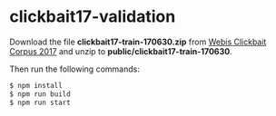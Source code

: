 # clickbait17-validation

Download the file **clickbait17-train-170630.zip** from [Webis Clickbait Corpus 2017](_blank "https://webis.de/data/webis-clickbait-17.html") and unzip to **public/clickbait17-train-170630**.

Then run the following commands:

```bash
$ npm install
$ npm run build
$ npm run start
```